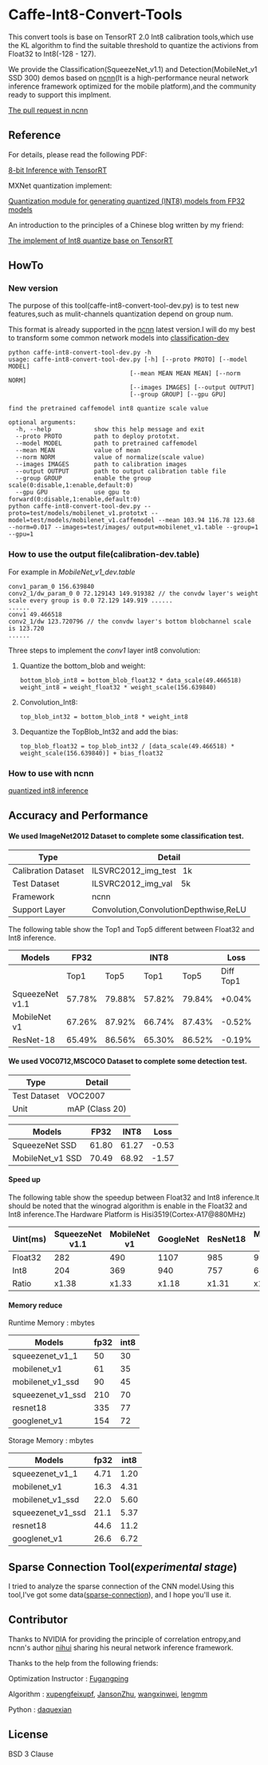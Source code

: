 # Caffe-Int8-Convert-Tools

This convert tools is base on TensorRT 2.0 Int8 calibration tools,which use the KL algorithm to find the suitable threshold to quantize the activions from Float32 to Int8(-128 - 127).

We provide the Classification(SqueezeNet_v1.1) and Detection(MobileNet_v1 SSD 300) demos based on [ncnn](https://github.com/Tencent/ncnn)(It is a high-performance neural network inference framework optimized for the mobile platform),and the community ready to support this implment.

[The pull request in ncnn](https://github.com/Tencent/ncnn/pull/749)

## Reference

For details, please read the following PDF:

[8-bit Inference with TensorRT](http://on-demand.gputechconf.com/gtc/2017/presentation/s7310-8-bit-inference-with-tensorrt.pdf) 

MXNet quantization implement:

[Quantization module for generating quantized (INT8) models from FP32 models](https://github.com/apache/incubator-mxnet/blob/master/python/mxnet/contrib/quantization.py)

An introduction to the principles of a Chinese blog written by my friend:

[The implement of Int8 quantize base on TensorRT](https://note.youdao.com/share/?id=829ba6cabfde990e2832b048a4f492b3&type=note#/)

## HowTo

### New version

The purpose of this tool(caffe-int8-convert-tool-dev.py) is to test new features,such as mulit-channels quantization depend on group num.

This format is already supported in the [ncnn](https://github.com/Tencent/ncnn) latest version.I will do my best to transform some common network models into [classification-dev](https://github.com/BUG1989/caffe-int8-convert-tools/tree/master/classification-dev)

```
python caffe-int8-convert-tool-dev.py -h
usage: caffe-int8-convert-tool-dev.py [-h] [--proto PROTO] [--model MODEL]
                                  [--mean MEAN MEAN MEAN] [--norm NORM]
                                  [--images IMAGES] [--output OUTPUT]
                                  [--group GROUP] [--gpu GPU]

find the pretrained caffemodel int8 quantize scale value

optional arguments:
  -h, --help            show this help message and exit
  --proto PROTO         path to deploy prototxt.
  --model MODEL         path to pretrained caffemodel
  --mean MEAN           value of mean
  --norm NORM           value of normalize(scale value)
  --images IMAGES       path to calibration images
  --output OUTPUT       path to output calibration table file
  --group GROUP         enable the group scale(0:disable,1:enable,default:0)
  --gpu GPU             use gpu to forward(0:disable,1:enable,default:0)
python caffe-int8-convert-tool-dev.py --proto=test/models/mobilenet_v1.prototxt --model=test/models/mobilenet_v1.caffemodel --mean 103.94 116.78 123.68 --norm=0.017 --images=test/images/ output=mobilenet_v1.table --group=1 --gpu=1
```

### How to use the output file(calibration-dev.table)

For example in *MobileNet_v1_dev.table*

```
conv1_param_0 156.639840
conv2_1/dw_param_0 0 72.129143 149.919382 // the convdw layer's weight scale every group is 0.0 72.129 149.919 ......
......
conv1 49.466518
conv2_1/dw 123.720796 // the convdw layer's bottom blobchannel scale is 123.720
......
```

Three steps to implement the *conv1* layer int8 convolution:

1. Quantize the bottom_blob and weight:

   ```
   bottom_blob_int8 = bottom_blob_float32 * data_scale(49.466518)
   weight_int8 = weight_float32 * weight_scale(156.639840)
   ```

2. Convolution_Int8:

   ```
   top_blob_int32 = bottom_blob_int8 * weight_int8
   ```

3. Dequantize the TopBlob_Int32 and add the bias:

   ```
   top_blob_float32 = top_blob_int32 / [data_scale(49.466518) * weight_scale(156.639840)] + bias_float32
   ```

### How to use with ncnn

[quantized int8 inference](https://github.com/Tencent/ncnn/wiki/quantized-int8-inference#caffe-int8-convert-tools)

## Accuracy and Performance

#### We used ImageNet2012 Dataset to complete some classification test.

| Type                | Detail                                                |
| ------------------- | ----------------------------------------------------- |
| Calibration Dataset | ILSVRC2012_img_test   1k                              |
| Test Dataset        | ILSVRC2012_img_val    5k                              |
| Framework           | ncnn                                                  |
| Support Layer       | Convolution,ConvolutionDepthwise,ReLU                 |

The following table show the Top1 and Top5 different between Float32 and Int8 inference.

| Models          | FP32   |        | INT8   |        | Loss      |           |
| --------------- | ------ | ------ | ------ | ------ | --------- | --------- |
|                 | Top1   | Top5   | Top1   | Top5   | Diff Top1 | Diff Top5 |
| SqueezeNet v1.1 | 57.78% | 79.88% | 57.82% | 79.84% | +0.04%    | -0.04%    |
| MobileNet v1    | 67.26% | 87.92% | 66.74% | 87.43% | -0.52%    | -0.49%    |
| ResNet-18       | 65.49% | 86.56% | 65.30% | 86.52% | -0.19%    | -0.04%    |

#### We used VOC0712,MSCOCO Dataset to complete some detection test.

| Type         | Detail         |
| ------------ | -------------- |
| Test Dataset | VOC2007        |
| Unit         | mAP (Class 20) |

| Models           | FP32  | INT8  | Loss   |
| ---------------- | ----- | ----- | ------ |
| SqueezeNet SSD   | 61.80 | 61.27 | -0.53  |
| MobileNet_v1 SSD | 70.49 | 68.92 | -1.57  |

#### Speed up

The following table show the speedup between Float32 and Int8 inference.It should be noted that the winograd algorithm is enable in the Float32 and Int8 inference.The Hardware Platform is Hisi3519(Cortex-A17@880MHz)

| Uint(ms) | SqueezeNet v1.1 | MobileNet v1 | GoogleNet | ResNet18 | MobileNetv1 SSD | MobileNetv1 SSD |
| -------- | --------------- | ------------ | --------- | -------- | --------------- | --------------- |
| Float32  | 282             | 490          | 1107      | 985      | 970             | 610             |
| Int8     | 204             | 369          | 940       | 757      | 620             | 560             |
| Ratio    | x1.38           | x1.33        | x1.18     | x1.31    | x1.56           | x1.09           |

#### Memory reduce

Runtime Memory : mbytes

| Models            | fp32 | int8 |
| ----------------- | ---- | ---- |
| squeezenet_v1_1   | 50   | 30   |
| mobilenet_v1      | 61   | 35   |
| mobilenet_v1_ssd  | 90   | 45   |
| squeezenet_v1_ssd | 210  | 70   |
| resnet18          | 335  | 77   |
| googlenet_v1      | 154  | 72   |

Storage Memory : mbytes

| Models            | fp32 | int8 |
| ----------------- | ---- | ---- |
| squeezenet_v1_1   | 4.71 | 1.20 |
| mobilenet_v1      | 16.3 | 4.31 |
| mobilenet_v1_ssd  | 22.0 | 5.60 |
| squeezenet_v1_ssd | 21.1 | 5.37 |
| resnet18          | 44.6 | 11.2 |
| googlenet_v1      | 26.6 | 6.72 |

## Sparse Connection Tool(*experimental* *stage*)

I tried to analyze the sparse connection of the CNN model.Using this tool,I've got some data([sparse-connection](https://github.com/BUG1989/caffe-int8-convert-tools/tree/master/sparse-connection)), and I hope you'll use it.

## Contributor

Thanks to NVIDIA for providing the principle of correlation entropy,and ncnn's author [nihui](https://github.com/nihui) sharing his neural network inference framework.

Thanks to the help from the following friends:

Optimization Instructor : [Fugangping](https://github.com/fu1899)

Algorithm : [xupengfeixupf](https://github.com/xupengfeixupf), [JansonZhu](https://github.com/JansonZhu), [wangxinwei](https://github.com/StarStyleSky), [lengmm](https://github.com/lengmm) 

Python : [daquexian](https://github.com/daquexian)

## License

BSD 3 Clause
